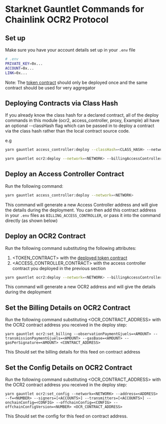# Starknet Gauntlet Commands for Chainlink OCR2 Protocol

## Set up

Make sure you have your account details set up in your `.env` file

```bash
# .env
PRIVATE_KEY=0x...
ACCOUNT=0x...
LINK=0x...
```

Note: The [token contract](https://github.com/smartcontractkit/chainlink-starknet/tree/develop/packages-ts/starknet-gauntlet-token) should only be deployed once and the same contract should be used for very aggregator


## Deploying Contracts via Class Hash

If you already know the class hash for a declared contract, all of the deploy commands in this module (ocr2, access_controller, proxy, Example) all have an optional --classHash flag which can be passed in to deploy a contract via the class hash rather than the local contract source code.

e.g
```bash
yarn gauntlet access_controller:deploy --classHash=<CLASS_HASH> --network=<NETWORK>
```

```bash
yarn gauntlet ocr2:deploy --network=<NETWORK> --billingAccessController=<ACCESS_CONTROLLER_CONTRACT> --minSubmissionValue=<MIN_VALUE> --maxSubmissionValue=<MAX_VALUE> --decimals=<DECIMALS> --name=<FEED_NAME> --link=<TOKEN_CONTRACT> --classHash=<CLASS_HASH>
```


## Deploy an Access Controller Contract

Run the following command:

```bash
yarn gauntlet access_controller:deploy --network=<NETWORK>
```

This command will generate a new Access Controller address and will give the details during the deployment. You can then add this contract address in your `.env` files as `BILLING_ACCESS_CONTROLLER`, or pass it into the command directly (as shown below)

## Deploy an OCR2 Contract

Run the following command substituting the following attributes:

1. <TOKEN_CONTRACT> with the [deployed token contract](https://github.com/smartcontractkit/chainlink-starknet/tree/develop/packages-ts/starknet-gauntlet-token)
2. <ACCESS_CONTROLLER_CONTRACT> with the access controller contract you deployed in the previous section

```bash
yarn gauntlet ocr2:deploy --network=<NETWORK> --billingAccessController=<ACCESS_CONTROLLER_CONTRACT> --minSubmissionValue=<MIN_VALUE> --maxSubmissionValue=<MAX_VALUE> --decimals=<DECIMALS> --name=<FEED_NAME> --link=<TOKEN_CONTRACT>
```

This command will generate a new OCR2 address and will give the details during the deployment

## Set the Billing Details on OCR2 Contract

Run the following command substituting <OCR_CONTRACT_ADDRESS> with the OCR2 contract address you received in the deploy step:

```
yarn gauntlet ocr2:set_billing --observationPaymentGjuels=<AMOUNT> --transmissionPaymentGjuels=<AMOUNT> --gasBase=<AMOUNT> --gasPerSignature=<AMOUNT> <CONTRACT_ADDRESS>
```

This Should set the billing details for this feed on contract address

## Set the Config Details on OCR2 Contract

Run the following command substituting <OCR_CONTRACT_ADDRESS> with the OCR2 contract address you received in the deploy step:

```
yarn gauntlet ocr2:set_config --network=<NETWORK> --address=<ADDRESS> --f=<NUMBER> --signers=[<ACCOUNTS>] --transmitters=[<ACCOUNTS>] --onchainConfig=<CONFIG> --offchainConfig=<CONFIG> --offchainConfigVersion=<NUMBER> <OCR_CONTRACT_ADDRESS>
```

This Should set the config for this feed on contract address.

